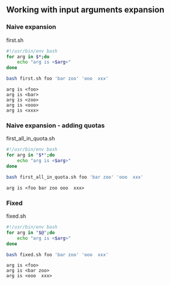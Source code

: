 ## Working with input arguments expansion
### Naive expansion
first.sh
```bash
#!/usr/bin/env bash
for arg in $*;do
	echo "arg is <$arg>"
done
```
```bash
bash first.sh foo 'bar zoo' 'ooo  xxx'
```
```
arg is <foo>
arg is <bar>
arg is <zoo>
arg is <ooo>
arg is <xxx>
```
### Naive expansion - adding quotas
first_all_in_quota.sh
```bash
#!/usr/bin/env bash
for arg in "$*";do
	echo "arg is <$arg>"
done
```
```bash
bash first_all_in_quota.sh foo 'bar zoo' 'ooo  xxx'
```
```
arg is <foo bar zoo ooo  xxx>
```
### Fixed
fixed.sh
```bash
#!/usr/bin/env bash
for arg in "$@";do
	echo "arg is <$arg>"
done
```
```bash
bash fixed.sh foo 'bar zoo' 'ooo  xxx'
```
```
arg is <foo>
arg is <bar zoo>
arg is <ooo  xxx>
```
